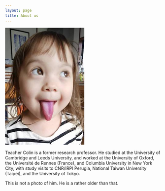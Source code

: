 ```yaml
---
layout: page
title: About us
---
```


![Hello!](img/beh2.jpg)

Teacher Colin is a former research professor. He studied at the University of Cambridge and Leeds University, and worked at the University of Oxford, the Université de Rennes (France), and Columbia University in New York City, with study visits to CNR/IRPI Perugia, National Taiwan University (Taipei), and the University of Tokyo.

This is not a photo of him. He is a rather older than that.
